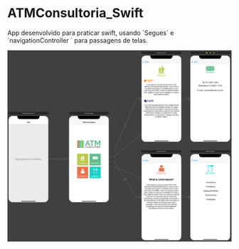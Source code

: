 # ATMConsultoria_Swift
App desenvolvido para praticar swift, usando ´Segues´ e ´navigationController ´ para passagens de telas.

<img src="https://github.com/jeff77araujo/ATMConsultoria_Swift/blob/main/ATM-print.png" alt="Minha Figura">
